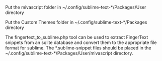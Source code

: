 Put the mivascript folder in ~/.config/sublime-text-*/Packages/User directory

Put the Custom Themes folder in ~/.config/sublime-text-*/Packages directory

The fingertext_to_sublime.php tool can be used to extract FingerText snippets from an sqlite database and convert them to the appropriate file format for sublime. The \*.sublime-snippet files should be placed in the ~/.config/sublime-text-*/Packages/User/mivascript directory.
